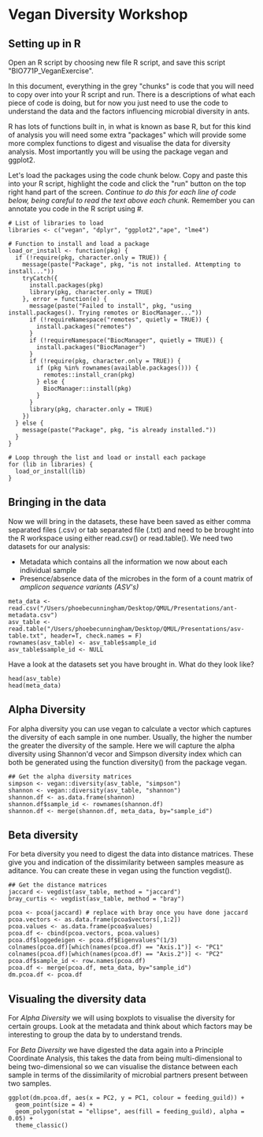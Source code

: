 # Vegan Diversity Workshop

## Setting up in R

Open an R script by choosing new file R script, and save this script "BIO771P_VeganExercise".

In this document, everything in the grey "chunks" is code that you will need to copy over into your R script and run. There is a descriptions of what each piece of code is doing, but for now you just need to use the code to understand the data and the factors influencing microbial diversity in ants. 

R has lots of functions built in, in what is known as base R, but for this kind of analysis you will need some extra "packages" which will provide some more complex functions to digest and visualise the data for diversity analysis. Most importantly you will be using the package vegan and ggplot2. 

Let's load the packages using the code chunk below. Copy and paste this into your R script, highlight the code and click the "run" button on the top right hand part of the screen. *Continue to do this for each line of code below, being careful to read the text above each chunk.* Remember you can annotate you code in the R script using #.

```{r load libraries, results='hide', message=FALSE}
# List of libraries to load
libraries <- c("vegan", "dplyr", "ggplot2","ape", "lme4")

# Function to install and load a package
load_or_install <- function(pkg) {
  if (!require(pkg, character.only = TRUE)) {
    message(paste("Package", pkg, "is not installed. Attempting to install..."))
    tryCatch({
      install.packages(pkg)
      library(pkg, character.only = TRUE)
    }, error = function(e) {
      message(paste("Failed to install", pkg, "using install.packages(). Trying remotes or BiocManager..."))
      if (!requireNamespace("remotes", quietly = TRUE)) {
        install.packages("remotes")
      }
      if (!requireNamespace("BiocManager", quietly = TRUE)) {
        install.packages("BiocManager")
      }
      if (!require(pkg, character.only = TRUE)) {
        if (pkg %in% rownames(available.packages())) {
          remotes::install_cran(pkg)
        } else {
          BiocManager::install(pkg)
        }
      }
      library(pkg, character.only = TRUE)
    })
  } else {
    message(paste("Package", pkg, "is already installed."))
  }
}

# Loop through the list and load or install each package
for (lib in libraries) {
  load_or_install(lib)
}

```

## Bringing in the data

Now we will bring in the datasets, these have been saved as either comma separated files (.csv) or tab separated file (.txt) and need to be brought into the R workspace using either read.csv() or read.table(). We need two datasets for our analysis:

- Metadata which contains all the information we now about each individual sample
- Presence/absence data of the microbes in the form of a count matrix of *amplicon sequence variants (ASV's)* 

``` {r data}
meta_data <- read.csv("/Users/phoebecunningham/Desktop/QMUL/Presentations/ant-metadata.csv")
asv_table <- read.table("/Users/phoebecunningham/Desktop/QMUL/Presentations/asv-table.txt", header=T, check.names = F)
rownames(asv_table) <- asv_table$sample_id
asv_table$sample_id <- NULL
```

Have a look at the datasets set you have brought in. What do they look like?

```{r looking at the data, results='hide'}
head(asv_table)
head(meta_data)
```

## Alpha Diversity 

For alpha diversity you can use vegan to calculate a vector which captures the diversity of each sample in one number. Usually, the higher the number the greater the diversity of the sample. Here we will capture the alpha diversity using Shannon'd vecor and Simpson diversity index which can both be generated using the function diversity() from the package vegan.

``` {r alpha diversity}
## Get the alpha diversity matrices
simpson <- vegan::diversity(asv_table, "simpson")
shannon <- vegan::diversity(asv_table, "shannon")
shannon.df <- as.data.frame(shannon)
shannon.df$sample_id <- rownames(shannon.df)
shannon.df <- merge(shannon.df, meta_data, by="sample_id")
```

## Beta diversity

For beta diversity you need to digest the data into distance matrices. These give you and indication of the dissimilarity between samples measure as aditance. You can create these in vegan using the function vegdist().

``` {r beta diversity}
## Get the distance matrices
jaccard <- vegdist(asv_table, method = "jaccard")
bray_curtis <- vegdist(asv_table, method = "bray")

pcoa <- pcoa(jaccard) # replace with bray once you have done jaccard
pcoa.vectors <- as.data.frame(pcoa$vectors[,1:2])
pcoa.values <- as.data.frame(pcoa$values)
pcoa.df <- cbind(pcoa.vectors, pcoa.values)
pcoa.df$loggedeigen <- pcoa.df$Eigenvalues^(1/3)
colnames(pcoa.df)[which(names(pcoa.df) == "Axis.1")] <- "PC1"
colnames(pcoa.df)[which(names(pcoa.df) == "Axis.2")] <- "PC2"
pcoa.df$sample_id <- row.names(pcoa.df)
pcoa.df <- merge(pcoa.df, meta_data, by="sample_id")
dm.pcoa.df <- pcoa.df
```    
 
## Visualing the diversity data 

For *Alpha Diversity* we will using boxplots to visualise the diversity for certain groups. Look at the metadata and think about which factors may be interesting to group the data by to understand trends. 

For *Beta Diversity* we have digested the data again into a Principle Coordinate Analysis, this takes the data from being multi-dimensional to being two-dimensional so we can visualise the distance between each sample in terms of the dissimilarity of microbial partners present between two samples. 

``` {r plotting the data}   
ggplot(dm.pcoa.df, aes(x = PC2, y = PC1, colour = feeding_guild)) +
  geom_point(size = 4) +
  geom_polygon(stat = "ellipse", aes(fill = feeding_guild), alpha = 0.05) +
  theme_classic()

```
